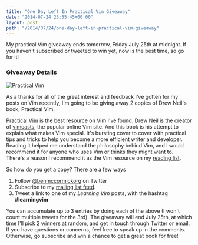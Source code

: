 ```yaml
---
title: "One Day Left In Practical Vim Giveaway"
date: "2014-07-24 23:55:45+00:00"
layout: post
path: "/2014/07/24/one-day-left-in-practical-vim-giveaway"
---
```


My practical Vim giveaway ends tomorrow,  Friday July 25th at midnight.  If you haven't subscribed or tweeted to win yet, now is the best time, so go for it! 




### Giveaway Details

![Practical Vim](/content/images/2014/Jul/vim.jpg)


As a thanks for all of the great interest and feedback I've gotten for my posts on Vim recently, I'm going to be giving away 2 copies of Drew Neil's book, Practical Vim. 

[Practical Vim][pv] is the best resource on Vim I've found.  Drew Neil is the creator of [vimcasts][vc], the popular online Vim site.  And this book is his attempt to explain what makes Vim special.  It's bursting cover to cover with practical tips and tricks to help you become a more efficient writer and developer.  Reading it helped me understand the philosophy behind Vim, and I would recommend it for anyone who uses Vim or thinks they might want to.  There's a reason I recommend it as the Vim resource on my [reading list][rl].

So how do you get a copy?  There are a few ways

1. Follow [@benmccormickorg][twit] on Twitter
2. Subscribe to my [mailing list feed][mail].
3. Tweet a link to one of my *Learning Vim* posts, with the hashtag **#learningvim**

You can accumulate up to 3 entries by doing each of the above (I won't count multiple tweets for the 3rd).  The giveaway will end July 25th, at which time I'll pick 2 winners at random, and get in touch through Twitter or email.  If you have questions or concerns, feel free to speak up in the comments. Otherwise, go subscribe and win a chance to get a great book for free!

<style>
 .post-body img {
 	height: 300px;
   	float:right;
    margin:20px 10px 30px 30px;
 }
</style>

[pv]:http://www.amazon.com/gp/product/1934356980/ref=as_li_tl?ie=UTF8&camp=1789&creative=390957&creativeASIN=1934356980&linkCode=as2&tag=benmccormicko-20&linkId=FE3JFKHYVRYCUOVS
[rl]:http://benmccormick.org/readinglist/
[twit]:http://twitter.com/benmccormickorg
[mail]:http://eepurl.com/WFYon
[rss]: http://feedpress.me/benmccormick
[vc]: http://vimcasts.org/
